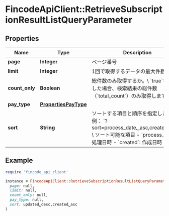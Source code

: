 # FincodeApiClient::RetrieveSubscriptionResultListQueryParameter

## Properties

| Name | Type | Description | Notes |
| ---- | ---- | ----------- | ----- |
| **page** | **Integer** | ページ番号 | [optional] |
| **limit** | **Integer** | 1回で取得するデータの最大件数 | [optional] |
| **count_only** | **Boolean** | 総件数のみ取得するか。\\ &#x60;true&#x60;を指定した場合、検索結果の総件数（&#x60;total_count&#x60;）のみ取得します。  | [optional] |
| **pay_type** | [**PropertiesPayType**](PropertiesPayType.md) |  |  |
| **sort** | **String** | ソートする項目と順序を指定します。\\ 例： &#x60;?sort&#x3D;process_date␣asc,created␣asc&#x60;\\ \\ ソート可能な項目  - &#x60;process_date&#x60;: 処理日時 - &#x60;created&#x60;: 作成日時  | [optional] |

## Example

```ruby
require 'fincode_api_client'

instance = FincodeApiClient::RetrieveSubscriptionResultListQueryParameter.new(
  page: null,
  limit: null,
  count_only: null,
  pay_type: null,
  sort: updated␣desc,created␣asc
)
```

